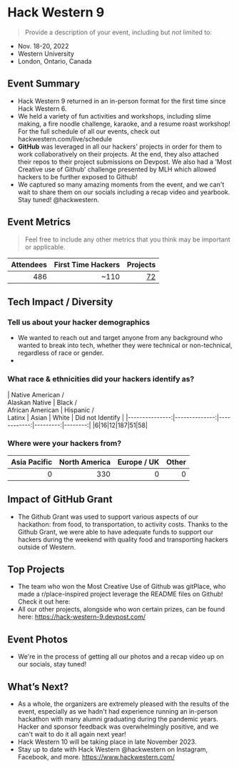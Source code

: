 # Hack Western 9
> Provide a description of your event, including but _not_ limited to: <br>
 - Nov. 18-20, 2022
 - Western University
 - London, Ontario, Canada

## Event Summary

- Hack Western 9 returned in an in-person format for the first time since Hack Western 6. <br> 
- We held a variety of fun activities and workshops, including slime making, a fire noodle challenge, karaoke, and a resume roast workshop! For the full schedule of all our events, check out hackwestern.com/live/schedule <br>
- **GitHub** was leveraged in all our hackers' projects in order for them to work collaboratively on their projects. At the end, they also attached their repos to their project submissions on Devpost. We also had a 'Most Creative use of Github' challenge presented by MLH which allowed hackers to be further exposed to Github! <br> 
- We captured so many amazing moments from the event, and we can't wait to share them on our socials including a recap video and yearbook. Stay tuned! @hackwestern. <br>

## Event Metrics 
> Feel free to include any other metrics that you think may be important or applicable. 

| Attendees |First Time Hackers| Projects|
|---------------:|--------------:|------------:|
|486 |~110|[72](https://hack-western-9.devpost.com/)| 

## Tech Impact / Diversity 

### Tell us about your hacker demographics
 - We wanted to reach out and target anyone from any background who wanted to break into tech, whether they were technical or non-technical, regardless of race or gender. <br> 
 -  <br>

### What race & ethnicities did your hackers identify as?
| Native American / <br> Alaskan Native | Black / <br> African American | Hispanic / <br> Latinx | Asian | White | Did not Identify |
|---------------:|--------------:|------------:|---------:|--------:|
|6|16|12|187|51|58|


### Where were your hackers from?
| Asia Pacific | North America | Europe / UK | Other |
|---------------:|--------------:|------------:|---------:|
|0|330|0|0|

## Impact of GitHub Grant
- The Github Grant was used to support various aspects of our hackathon: from food, to transportation, to activity costs. Thanks to the Github Grant, we were able to have adequate funds to support our hackers during the weekend with quality food and transporting hackers outside of Western.

## Top Projects
- The team who won the Most Creative Use of Github was gitPlace, who made a r/place-inspired project leverage the README files on Github! Check it out here: <br>
- All our other projects, alongside who won certain prizes, can be found here: https://hack-western-9.devpost.com/

## Event Photos

- We're in the process of getting all our photos and a recap video up on our socials, stay tuned! 

## What’s Next?
- As a whole, the organizers are extremely pleased with the results of the event, especially as we hadn't had experience running an in-person hackathon with many alumni graduating during the pandemic years. Hacker and sponsor feedback was overwhelmingly positive, and we can't wait to do it all again next year! <br>
- Hack Western 10 will be taking place in late November 2023. <br>
- Stay up to date with Hack Western @hackwestern on Instagram, Facebook, and more. https://www.hackwestern.com/
